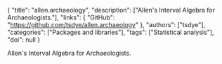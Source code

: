 {
  "title": "allen.archaeology",
  "description": ["Allen's Interval Algebra for Archaeologists."],
  "links": {
    "GitHub": "https://github.com/tsdye/allen.archaeology"
  },
  "authors": ["tsdye"],
  "categories": ["Packages and libraries"],
  "tags": ["Statistical analysis"],
  "doi": null
}

<!-- Generated by csv2md.R – do not edit by hand -->

Allen's Interval Algebra for Archaeologists.